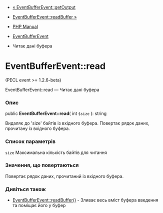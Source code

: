 - [« EventBufferEvent::getOutput](eventbufferevent.getoutput.md)
- [EventBufferEvent::readBuffer »](eventbufferevent.readbuffer.md)

- [PHP Manual](index.md)
- [EventBufferEvent](class.eventbufferevent.md)
- Читає дані буфера

# EventBufferEvent::read

(PECL event \>= 1.2.6-beta)

EventBufferEvent::read — Читає дані буфера

### Опис

public **EventBufferEvent::read**( int `$size` ): string

Видаляє до 'size' байтів із вхідного буфера. Повертає рядок даних,
прочитану із вхідного буфера.

### Список параметрів

`size`
Максимальна кількість байтів для читання

### Значення, що повертаються

Повертає рядок даних, прочитаний із вхідного буфера.

### Дивіться також

- [EventBufferEvent::readBuffer()](eventbufferevent.readbuffer.md) -
Зливає весь вміст буфера введення та поміщає його у буфер
